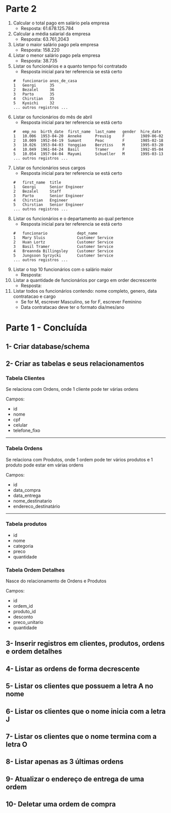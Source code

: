 # Parte 2
1. Calcular o total pago em salário pela empresa
    - Resposta: 61.678.125.784
2. Calcular a média salarial da empresa
    - Resposta: 63.761,2043
3. Listar o maior salário pago pela empresa
    - Resposta: 158.220
4. Listar o menor salário pago pela empresa
    - Resposta: 38.735
5. Listar os funcionários e a quanto tempo foi contratado
    - Resposta inicial para ter referencia se está certo
    ```
    #	funcionario	anos_de_casa
    1	Georgi	    35
    2	Bezalel	    36
    3	Parto	    35
    4	Chirstian	35
    5	Kyoichi	    32
    ... outros registros ...
    ```
6. Listar os funcionários do mês de abril
    - Resposta inicial para ter referencia se está certo
    ```
    #	emp_no	birth_date	first_name	last_name	gender	hire_date
    1	10.006	1953-04-20	Anneke	    Preusig	    F	    1989-06-02
    2	10.009	1952-04-19	Sumant	    Peac	    F	    1985-02-18
    3	10.026	1953-04-03	Yongqiao	Berztiss	M	    1995-03-20
    4	10.049	1961-04-24	Basil	    Tramer	    F	    1992-05-04
    5	10.054	1957-04-04	Mayumi	    Schueller	M	    1995-03-13
    ... outros registros ...
    ```
7. Listar os funcionários seus cargos
    - Resposta inicial para ter referencia se está certo
    ```
    #	first_name	title
    1	Georgi	    Senior Engineer
    2	Bezalel	    Staff
    3	Parto	    Senior Engineer
    4	Chirstian	Engineer
    5	Chirstian	Senior Engineer
    ... outros registros ...
    ```
8. Listar os funcionários e o departamento ao qual pertence
    - Resposta inicial para ter referencia se está certo
    ```
    #	funcionario	            dept_name
    1	Mary Sluis	            Customer Service
    2	Huan Lortz	            Customer Service
    3	Basil Tramer	        Customer Service
    4	Breannda Billingsley	Customer Service
    5	Jungsoon Syrzycki	    Customer Service
    ... outros registros ...
    ```
9. Listar o top 10 funcionários com o salário maior
    - Resposta: 
10. Listar a quantidade de funcionários por cargo em order decrescente
    - Resposta: 
11. Listar todos os funcionários contendo: nome completo, genero, data contratacao e cargo
    - Se for M, escrever Masculino, se for F, escrever Feminino
    - Data contratacao deve ter o formato dia/mes/ano

# Parte 1 - Concluída
## 1- Criar database/schema

## 2- Criar as tabelas e seus relacionamentos

### Tabela Clientes  
Se relaciona com Ordens, onde 1 cliente pode ter várias ordens  

Campos:
- id
- nome
- cpf
- celular
- telefone_fixo

___

### Tabela Ordens  
Se relaciona com Produtos, onde 1 ordem pode ter vários produtos e 1 produto pode estar em várias ordens  

Campos:
- id
- data_compra
- data_entrega
- nome_destinatario
- endereco_destinatário

___

### Tabela produtos
- id
- nome
- categoria
- preco
- quantidade

### Tabela Ordem Detalhes
Nasce do relacionamento de Ordens e Produtos

Campos:
- id
- ordem_id
- produto_id
- desconto
- preco_unitario
- quantidade

## 3- Inserir registros em clientes, produtos, ordens e ordem detalhes

## 4- Listar as ordens de forma decrescente

## 5- Listar os clientes que possuem a letra A no nome

## 6- Listar os clientes que o nome inicia com a letra J

## 7- Listar os clientes que o nome termina com a letra O

## 8- Listar apenas as 3 últimas ordens

## 9- Atualizar o endereço de entrega de uma ordem

## 10- Deletar uma ordem de compra